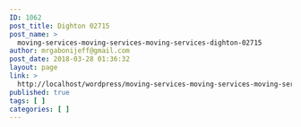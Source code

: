 ```yaml
---
ID: 1062
post_title: Dighton 02715
post_name: >
  moving-services-moving-services-moving-services-dighton-02715
author: mrgabonijeff@gmail.com
post_date: 2018-03-28 01:36:32
layout: page
link: >
  http://localhost/wordpress/moving-services-moving-services-moving-services-dighton-02715/
published: true
tags: [ ]
categories: [ ]
---
```

